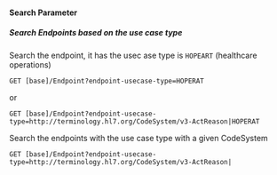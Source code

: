 #### Search Parameter
##### Search Endpoints based on the use case type
Search the endpoint, it has the usec ase type is `HOPEART` (healthcare operations)

`GET [base]/Endpoint?endpoint-usecase-type=HOPERAT`

or 

`GET [base]/Endpoint?endpoint-usecase-type=http://terminology.hl7.org/CodeSystem/v3-ActReason|HOPERAT`

Search the endpoints with the use case type with a given CodeSystem

`GET [base]/Endpoint?endpoint-usecase-type=http://terminology.hl7.org/CodeSystem/v3-ActReason|`